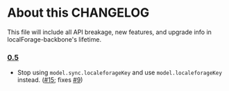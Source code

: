 # About this CHANGELOG

This file will include all API breakage, new features, and upgrade info in
localForage-backbone's lifetime.

### [0.5](https://github.com/mozilla/localForage/releases/tag/0.5.0)
* Stop using `model.sync.localeforageKey` and use `model.localeforageKey` instead. ([#15](https://github.com/mozilla/localForage/pull/15); fixes [#9](https://github.com/mozilla/localForage/issues/9))
